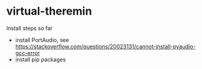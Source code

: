 # virtual-theremin

Install steps so far

- install PortAudio, see https://stackoverflow.com/questions/20023131/cannot-install-pyaudio-gcc-error
- install pip packages
